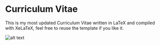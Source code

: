 # Curriculum Vitae

This is my most updated Curriculum Vitae written in LaTeX and compiled with XeLaTeX, feel free to reuse the template if you like it.

![alt text](https://imgur.com/a/yOhJCUG)
